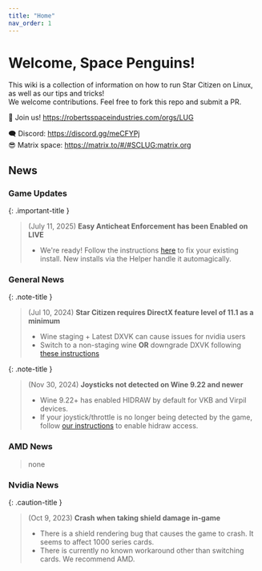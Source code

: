 ```yaml
---
title: "Home"
nav_order: 1
---
```


<h1>Welcome, Space Penguins!</h1>

This wiki is a collection of information on how to run Star Citizen on Linux, as well as our tips and tricks!  
We welcome contributions. Feel free to fork this repo and submit a PR.  

🐧 Join us! <a href="https://robertsspaceindustries.com/orgs/LUG">https://robertsspaceindustries.com/orgs/LUG</a>  

🗨 Discord: <a href="https://discord.gg/meCFYPj">https://discord.gg/meCFYPj</a>  
😎 Matrix space: <a href="https://matrix.to/#/#SCLUG:matrix.org">https://matrix.to/#/#SCLUG:matrix.org</a>  

## News

### Game Updates

{: .important-title }
> (July 11, 2025) **Easy Anticheat Enforcement has been Enabled on LIVE**
> 
> - We're ready! Follow the instructions [here](Tips-and-Tricks#easy-anti-cheat) to fix your existing install. New installs via the Helper handle it automagically.


### General News

{: .note-title }
> (Jul 10, 2024) **Star Citizen requires DirectX feature level of 11.1 as a minimum**
> 
> - Wine staging + Latest DXVK can cause issues for nvidia users
> - Switch to a non-staging wine **OR** downgrade DXVK following [these instructions](Troubleshooting#directx-error-message)


{: .note-title }
> (Nov 30, 2024) **Joysticks not detected on Wine 9.22 and newer**
> 
> - Wine 9.22+ has enabled HIDRAW by default for VKB and Virpil devices.
> - If your joystick/throttle is no longer being detected by the game, follow [our instructions](Sticks,-Throttles,-&-Pedals#some-of-your-joysticks-disappear--arent-recognized-in-the-game) to enable hidraw access.

### AMD News

> none


### Nvidia News

{: .caution-title }
> (Oct 9, 2023) **Crash when taking shield damage in-game**
> - There is a shield rendering bug that causes the game to crash. It seems to affect 1000 series cards.
> - There is currently no known workaround other than switching cards. We recommend AMD.
